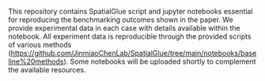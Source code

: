This repository contains SpatialGlue script and jupyter notebooks essential for reproducing the benchmarking outcomes shown in the paper. We provide experimental data in each case with details available within the notebook. All experiment data is reproducible through the provided scripts of various methods (https://github.com/JinmiaoChenLab/SpatialGlue/tree/main/notebooks/baseline%20methods). Some notebooks will be uploaded shortly to complement the available resources.  
